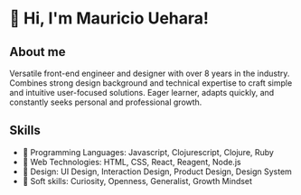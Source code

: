# 🐶 Hi, I'm Mauricio Uehara!

## About me
Versatile front-end engineer and designer with over 8 years in the industry. Combines strong design background and technical expertise to craft simple and intuitive user-focused solutions. Eager learner, adapts quickly, and constantly seeks personal and professional growth.

## Skills
- 💎 Programming Languages: Javascript, Clojurescript, Clojure, Ruby
- 🍊 Web Technologies: HTML, CSS, React, Reagent, Node.js
- 🌈 Design: UI Design, Interaction Design, Product Design, Design System
- 🐙 Soft skills: Curiosity, Openness, Generalist, Growth Mindset
